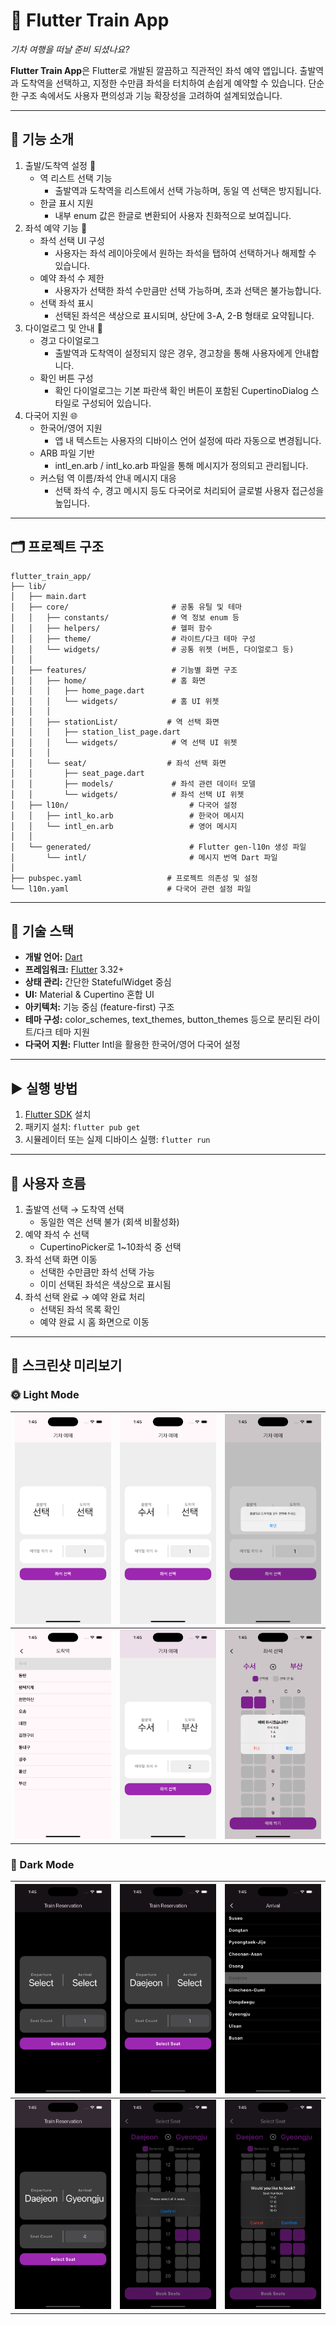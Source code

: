 # 🚆 Flutter Train App

_기차 여행을 떠날 준비 되셨나요?_

**Flutter Train App**은 Flutter로 개발된 깔끔하고 직관적인 좌석 예약 앱입니다.
출발역과 도착역을 선택하고, 지정한 수만큼 좌석을 터치하여 손쉽게 예약할 수 있습니다.
단순한 구조 속에서도 사용자 편의성과 기능 확장성을 고려하여 설계되었습니다.

---

## 🧩 기능 소개

1. 출발/도착역 설정 🚉
   - 역 리스트 선택 기능
     - 출발역과 도착역을 리스트에서 선택 가능하며, 동일 역 선택은 방지됩니다.
   - 한글 표시 지원
     - 내부 enum 값은 한글로 변환되어 사용자 친화적으로 보여집니다.
2. 좌석 예약 기능 🎫
   - 좌석 선택 UI 구성
     - 사용자는 좌석 레이아웃에서 원하는 좌석을 탭하여 선택하거나 해제할 수 있습니다.
   - 예약 좌석 수 제한
     - 사용자가 선택한 좌석 수만큼만 선택 가능하며, 초과 선택은 불가능합니다.
   - 선택 좌석 표시
     - 선택된 좌석은 색상으로 표시되며, 상단에 3-A, 2-B 형태로 요약됩니다.
3. 다이얼로그 및 안내 📢
   - 경고 다이얼로그
     - 출발역과 도착역이 설정되지 않은 경우, 경고창을 통해 사용자에게 안내합니다.
   - 확인 버튼 구성
     - 확인 다이얼로그는 기본 파란색 확인 버튼이 포함된 CupertinoDialog 스타일로 구성되어 있습니다.
4. 다국어 지원 🌐
   - 한국어/영어 지원
     - 앱 내 텍스트는 사용자의 디바이스 언어 설정에 따라 자동으로 변경됩니다.
   - ARB 파일 기반
     - intl_en.arb / intl_ko.arb 파일을 통해 메시지가 정의되고 관리됩니다.
   - 커스텀 역 이름/좌석 안내 메시지 대응
     - 선택 좌석 수, 경고 메시지 등도 다국어로 처리되어 글로벌 사용자 접근성을 높입니다.

---

## 🗂️ 프로젝트 구조

```
flutter_train_app/
├── lib/
│   ├── main.dart
│   ├── core/                       # 공통 유틸 및 테마
│   │   ├── constants/              # 역 정보 enum 등
│   │   ├── helpers/                # 헬퍼 함수
│   │   ├── theme/                  # 라이트/다크 테마 구성
│   │   └── widgets/                # 공통 위젯 (버튼, 다이얼로그 등)
│   │
│   ├── features/                   # 기능별 화면 구조
│   │   ├── home/                   # 홈 화면
│   │   │   ├── home_page.dart
│   │   │   └── widgets/            # 홈 UI 위젯
│   │   │
│   │   ├── stationList/           # 역 선택 화면
│   │   │   ├── station_list_page.dart
│   │   │   └── widgets/            # 역 선택 UI 위젯
│   │   │
│   │   └── seat/                  # 좌석 선택 화면
│   │       ├── seat_page.dart
│   │       ├── models/             # 좌석 관련 데이터 모델
│   │       └── widgets/            # 좌석 선택 UI 위젯
│   ├── l10n/                           # 다국어 설정
│   │   ├── intl_ko.arb                 # 한국어 메시지
│   │   └── intl_en.arb                 # 영어 메시지
│   │
│   └── generated/                      # Flutter gen-l10n 생성 파일
│       └── intl/                       # 메시지 번역 Dart 파일
│
├── pubspec.yaml                   # 프로젝트 의존성 및 설정
└── l10n.yaml                      # 다국어 관련 설정 파일
```

---

## 🧰 기술 스택

- **개발 언어:** [Dart](https://dart.dev/)
- **프레임워크:** [Flutter](https://flutter.dev/) 3.32+
- **상태 관리:** 간단한 StatefulWidget 중심
- **UI:** Material & Cupertino 혼합 UI
- **아키텍처:** 기능 중심 (feature-first) 구조
- **테마 구성:** color_schemes, text_themes, button_themes 등으로 분리된 라이트/다크 테마 지원
- **다국어 지원:** Flutter Intl을 활용한 한국어/영어 다국어 설정

---

## ▶️ 실행 방법

1. [Flutter SDK](https://docs.flutter.dev/get-started/install) 설치
2. 패키지 설치: `flutter pub get`
3. 시뮬레이터 또는 실제 디바이스 실행: `flutter run`

---

## 📲 사용자 흐름

1. 출발역 선택 → 도착역 선택
   - 동일한 역은 선택 불가 (회색 비활성화)
2. 예약 좌석 수 선택
   - CupertinoPicker로 1~10좌석 중 선택
3. 좌석 선택 화면 이동
   - 선택한 수만큼만 좌석 선택 가능
   - 이미 선택된 좌석은 색상으로 표시됨
4. 좌석 선택 완료 → 예약 완료 처리
   - 선택된 좌석 목록 확인
   - 예약 완료 시 홈 화면으로 이동

---

## 📸 스크린샷 미리보기

### 🌞 Light Mode

| ![light_1](example/images/light_1.png) | ![light_2](example/images/light_2.png) | ![light_3](example/images/light_3.png) |
| :------------------------------------: | :------------------------------------: | :------------------------------------: |
| ![light_4](example/images/light_4.png) | ![light_5](example/images/light_5.png) | ![light_6](example/images/light_6.png) |

### 🌙 Dark Mode

| ![dark_1](example/images/dark_1.png) | ![dark_2](example/images/dark_2.png) | ![dark_3](example/images/dark_3.png) |
| :----------------------------------: | :----------------------------------: | :----------------------------------: |
| ![dark_4](example/images/dark_4.png) | ![dark_5](example/images/dark_5.png) | ![dark_6](example/images/dark_6.png) |
